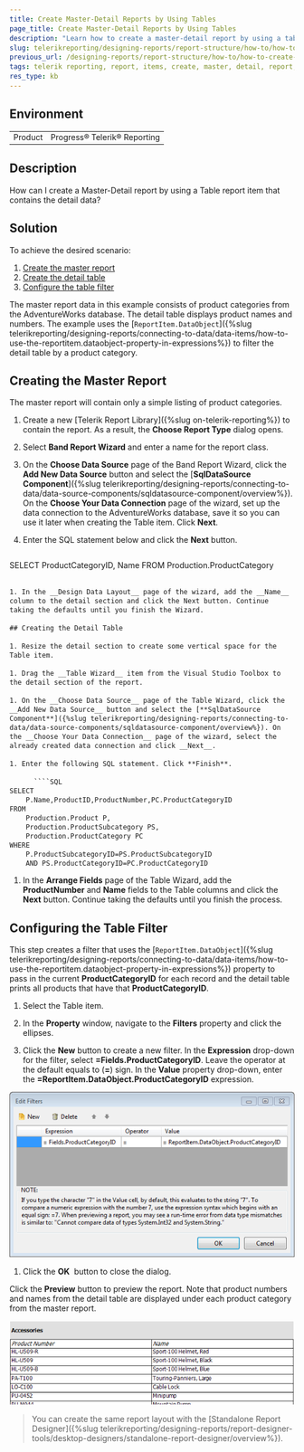 ```yaml
---
title: Create Master-Detail Reports by Using Tables
page_title: Create Master-Detail Reports by Using Tables 
description: "Learn how to create a master-detail report by using a table with Telerik Reporting."
slug: telerikreporting/designing-reports/report-structure/how-to/how-to-create-a-master-detail-report-using-a-table
previous_url: /designing-reports/report-structure/how-to/how-to-create-a-master-detail-report-using-a-table, /table-howto-creating-master-detail-reports-using-table
tags: telerik reporting, report, items, create, master, detail, report, using, table
res_type: kb
---
```


## Environment

<table>
	<tbody>
		<tr>
			<td>Product</td>
			<td>Progress® Telerik® Reporting</td>
		</tr>
	</tbody>
</table>


## Description

How can I create a Master-Detail report by using a Table report item that contains the detail data?

## Solution

To achieve the desired scenario: 

1. [Create the master report](#creating-the-master-report)
1. [Create the detail table](#creating-the-detail-table) 
1. [Configure the table filter](#configuring-the-table-filter) 

The master report data in this example consists of product categories from the         AdventureWorks database. The detail table displays product names and numbers. The example uses the [`ReportItem.DataObject`]({%slug telerikreporting/designing-reports/connecting-to-data/data-items/how-to-use-the-reportitem.dataobject-property-in-expressions%}) to filter the detail table by a product category. 

## Creating the Master Report

The master report will contain only a simple listing of product categories.

1. Create a new [Telerik Report Library]({%slug on-telerik-reporting%}) to contain the report. As a result, the __Choose Report Type__ dialog opens.

1. Select __Band Report Wizard__ and enter a name for the report class. 

1. On the __Choose Data Source__ page of the Band Report Wizard, click the __Add New Data Source__ button and select the [**SqlDataSource Component**]({%slug telerikreporting/designing-reports/connecting-to-data/data-source-components/sqldatasource-component/overview%}). On the __Choose Your Data Connection__ page of the wizard, set up the data connection to the AdventureWorks database, save it so you can use it later when creating the Table item. Click __Next__. 

1. Enter the SQL statement below and click the __Next__ button. 
    
      ````SQL
SELECT ProductCategoryID, Name FROM Production.ProductCategory
````

1. In the __Design Data Layout__ page of the wizard, add the __Name__ column to the detail section and click the Next button. Continue taking the defaults until you finish the Wizard. 

## Creating the Detail Table

1. Resize the detail section to create some vertical space for the Table item.

1. Drag the __Table Wizard__ item from the Visual Studio Toolbox to the detail section of the report. 

1. On the __Choose Data Source__ page of the Table Wizard, click the __Add New Data Source__ button and select the [**SqlDataSource Component**]({%slug telerikreporting/designing-reports/connecting-to-data/data-source-components/sqldatasource-component/overview%}). On the __Choose Your Data Connection__ page of the wizard, select the already created data connection and click __Next__. 

1. Enter the following SQL statement. Click **Finish**.
    
      ````SQL
SELECT
    P.Name,ProductID,ProductNumber,PC.ProductCategoryID
FROM
    Production.Product P,
    Production.ProductSubcategory PS,
    Production.ProductCategory PC
WHERE
    P.ProductSubcategoryID=PS.ProductSubcategoryID
    AND PS.ProductCategoryID=PC.ProductCategoryID
````

1. In the __Arrange Fields__ page of the Table Wizard, add the __ProductNumber__ and __Name__ fields to the Table columns and click the **Next** button. Continue taking the defaults until you finish the process. 

## Configuring the Table Filter

This step creates a filter that uses the [`ReportItem.DataObject`]({%slug telerikreporting/designing-reports/connecting-to-data/data-items/how-to-use-the-reportitem.dataobject-property-in-expressions%}) property to pass in the current **ProductCategoryID** for each record and the detail table prints all products that have that **ProductCategoryID**. 

1. Select the Table item. 

1. In the __Property__ window, navigate to the __Filters__ property and click the ellipses. 

1. Click the __New__ button to create a new filter. In the __Expression__ drop-down for the filter, select **=Fields.ProductCategoryID**. Leave the operator at the default equals to (**=**) sign. In the __Value__ property drop-down, enter the **=ReportItem.DataObject.ProductCategoryID** expression. 

  ![Master Detail Table 0001](images/MasterDetailTable0001.png)

1. Click the __OK__  button to close the dialog. 

Click the **Preview** button to preview the report. Note that product numbers and names from the detail table are displayed under each product category from the master report. 

  ![Master Detail Table 0002](images/MasterDetailTable0002.png)

>You can create the same report layout with the [Standalone Report Designer]({%slug telerikreporting/designing-reports/report-designer-tools/desktop-designers/standalone-report-designer/overview%}).
